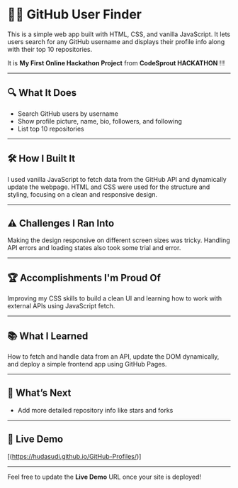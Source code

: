 # 🧑‍💻 GitHub User Finder

This is a simple web app built with HTML, CSS, and vanilla JavaScript. It lets users search for any GitHub username and displays their profile info along with their top 10 repositories.

It is **My First Online Hackathon Project** from **CodeSprout HACKATHON** !!!

---

## 🔍 What It Does  
- Search GitHub users by username  
- Show profile picture, name, bio, followers, and following  
- List top 10 repositories  

---

## 🛠️ How I Built It  
I used vanilla JavaScript to fetch data from the GitHub API and dynamically update the webpage. HTML and CSS were used for the structure and styling, focusing on a clean and responsive design.

---

## ⚠️ Challenges I Ran Into  
Making the design responsive on different screen sizes was tricky. Handling API errors and loading states also took some trial and error.

---

## 🏆 Accomplishments I'm Proud Of  
Improving my CSS skills to build a clean UI and learning how to work with external APIs using JavaScript fetch.

---

## 📚 What I Learned  
How to fetch and handle data from an API, update the DOM dynamically, and deploy a simple frontend app using GitHub Pages.

---

## 🌟 What’s Next  
- Add more detailed repository info like stars and forks  

---

## 🔗 Live Demo  
[(https://hudasudi.github.io/GitHub-Profiles/)]

---

Feel free to update the **Live Demo** URL once your site is deployed!
